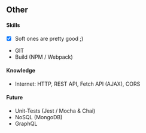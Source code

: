 ## Other

#### Skills
- [X] Soft ones are pretty good ;)
- GIT
- Build (NPM / Webpack)

#### Knowledge 
- Internet: HTTP, REST API, Fetch API (AJAX), CORS

#### Future
- Unit-Tests (Jest / Mocha & Chai)    
- NoSQL (MongoDB)
- GraphQL

